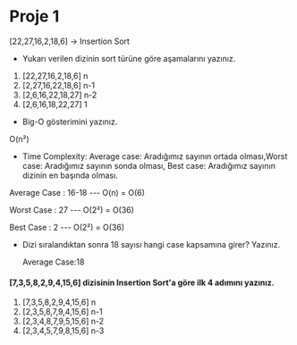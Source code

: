 # Proje 1

[22,27,16,2,18,6] -> Insertion Sort

- Yukarı verilen dizinin sort türüne göre aşamalarını yazınız.

1. [22,27,16,2,18,6] n
2. [2,27,16,22,18,6] n-1
3. [2,6,16,22,18,27] n-2
4. [2,6,16,18,22,27] 1

- Big-O gösterimini yazınız.

O(n²)

- Time Complexity: Average case: Aradığımız sayının ortada olması,Worst case: Aradığımız sayının sonda olması, Best case: Aradığımız sayının dizinin en başında olması.

Average Case : 16-18  ---  O(n) = O(6) 

Worst Case : 27  ---  O(2²) = O(36)

Best Case : 2  ---  O(2²) = O(36)


- Dizi sıralandıktan sonra 18 sayısı hangi case kapsamına girer? Yazınız.

  Average Case:18


#### [7,3,5,8,2,9,4,15,6] dizisinin Insertion Sort'a göre ilk 4 adımını yazınız.

1. [7,3,5,8,2,9,4,15,6] n
1. [2,3,5,8,7,9,4,15,6] n-1
1. [2,3,4,8,7,9,5,15,6] n-2
1. [2,3,4,5,7,9,8,15,6] n-3
